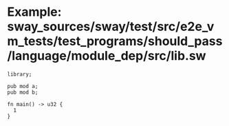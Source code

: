 # Example: sway_sources/sway/test/src/e2e_vm_tests/test_programs/should_pass/language/module_dep/src/lib.sw

```sway
library;

pub mod a;
pub mod b;

fn main() -> u32 {
  1
}

```
